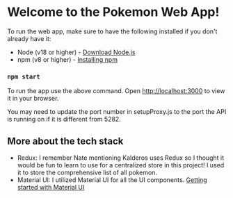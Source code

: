# Welcome to the Pokemon Web App!

To run the web app, make sure to have the following installed if you don't already have it:

- Node (v18 or higher) - [Download Node.js](https://nodejs.org/en/download/package-manager)
- npm (v8 or higher) - [Installing npm](https://docs.npmjs.com/downloading-and-installing-node-js-and-npm)

### `npm start`

To run the app use the above command. Open [http://localhost:3000](http://localhost:3000) to view it in your browser.

You may need to update the port number in setupProxy.js to the port the API is running on if it is different from 5282.

## More about the tech stack

- Redux: I remember Nate mentioning Kalderos uses Redux so I thought it would be fun to learn to use for a centralized store in this project! I used it to store the comprehensive list of all pokemon.
- Material UI: I utilized Material UI for all the UI components. [Getting started with Material UI](https://mui.com/material-ui/getting-started/)
